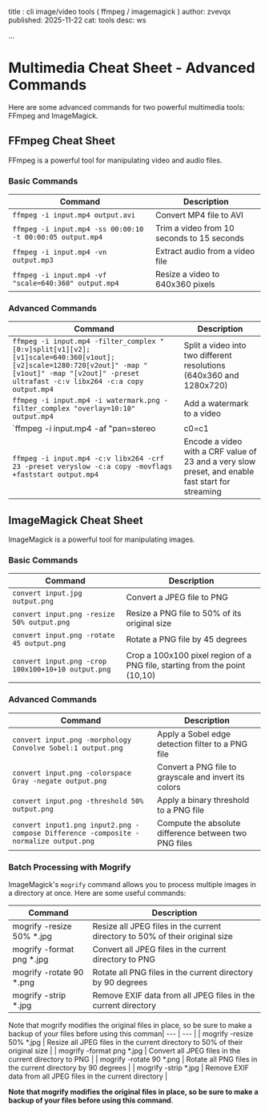 title : cli image/video tools ( ffmpeg / imagemagick )
author: zvevqx
published: 2025-11-22
cat: tools
desc: ws

...


# Multimedia Cheat Sheet - Advanced Commands

Here are some advanced commands for two powerful multimedia tools: FFmpeg and ImageMagick.

## FFmpeg Cheat Sheet

FFmpeg is a powerful tool for manipulating video and audio files.

### Basic Commands

| Command | Description |
| --- | --- |
| `ffmpeg -i input.mp4 output.avi` | Convert MP4 file to AVI |
| `ffmpeg -i input.mp4 -ss 00:00:10 -t 00:00:05 output.mp4` | Trim a video from 10 seconds to 15 seconds |
| `ffmpeg -i input.mp4 -vn output.mp3` | Extract audio from a video file |
| `ffmpeg -i input.mp4 -vf "scale=640:360" output.mp4` | Resize a video to 640x360 pixels |

### Advanced Commands

| Command | Description |
| --- | --- |
| `ffmpeg -i input.mp4 -filter_complex "[0:v]split[v1][v2];[v1]scale=640:360[v1out];[v2]scale=1280:720[v2out]" -map "[v1out]" -map "[v2out]" -preset ultrafast -c:v libx264 -c:a copy output.mp4` | Split a video into two different resolutions (640x360 and 1280x720) |
| `ffmpeg -i input.mp4 -i watermark.png -filter_complex "overlay=10:10" output.mp4` | Add a watermark to a video |
| `ffmpeg -i input.mp4 -af "pan=stereo|c0=c1|c1=c0" output.mp4` | Convert mono audio to stereo |
| `ffmpeg -i input.mp4 -c:v libx264 -crf 23 -preset veryslow -c:a copy -movflags +faststart output.mp4` | Encode a video with a CRF value of 23 and a very slow preset, and enable fast start for streaming |

## ImageMagick Cheat Sheet

ImageMagick is a powerful tool for manipulating images.

### Basic Commands

| Command | Description |
| --- | --- |
| `convert input.jpg output.png` | Convert a JPEG file to PNG |
| `convert input.png -resize 50% output.png` | Resize a PNG file to 50% of its original size |
| `convert input.png -rotate 45 output.png` | Rotate a PNG file by 45 degrees |
| `convert input.png -crop 100x100+10+10 output.png` | Crop a 100x100 pixel region of a PNG file, starting from the point (10,10) |

### Advanced Commands

| Command | Description |
| --- | --- |
| `convert input.png -morphology Convolve Sobel:1 output.png` | Apply a Sobel edge detection filter to a PNG file |
| `convert input.png -colorspace Gray -negate output.png` | Convert a PNG file to grayscale and invert its colors |
| `convert input.png -threshold 50% output.png` | Apply a binary threshold to a PNG file |
| `convert input1.png input2.png -compose Difference -composite -normalize output.png` | Compute the absolute difference between two PNG files |

### Batch Processing with Mogrify

ImageMagick's `mogrify` command allows you to process multiple images in a directory at once. Here are some useful commands:

| Command | Description |
| --- | --- |
| mogrify -resize 50% *.jpg | Resize all JPEG files in the current directory to 50% of their original size |
| mogrify -format png *.jpg | Convert all JPEG files in the current directory to PNG |
| mogrify -rotate 90 *.png | Rotate all PNG files in the current directory by 90 degrees |
| mogrify -strip *.jpg | Remove EXIF data from all JPEG files in the current directory |

Note that mogrify modifies the original files in place, so be sure to make a backup of your files before using this comman| --- | --- |
| mogrify -resize 50% *.jpg | Resize all JPEG files in the current directory to 50% of their original size |
| mogrify -format png *.jpg | Convert all JPEG files in the current directory to PNG |
| mogrify -rotate 90 *.png | Rotate all PNG files in the current directory by 90 degrees |
| mogrify -strip *.jpg | Remove EXIF data from all JPEG files in the current directory |

**Note that mogrify modifies the original files in place, so be sure to make a backup of your files before using this command**.
